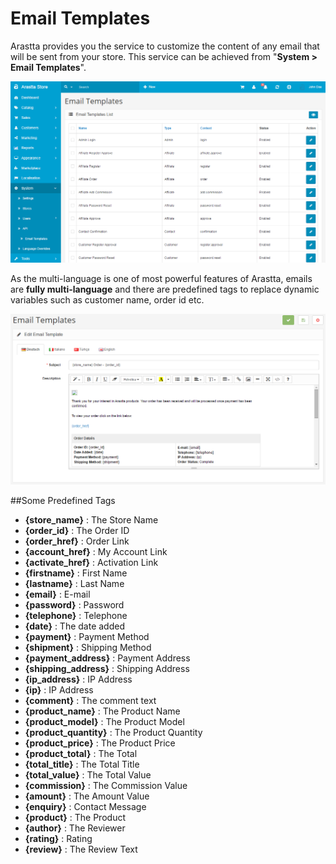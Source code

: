 Email Templates
===============

Arastta provides you the service to customize the content of any email that will be sent from your store. This service can be achieved from "**System > Email Templates**".

![email templates backend](_images/email-templates.png)

As the multi-language is one of most powerful features of Arastta, emails are **fully multi-language** and there are predefined tags to replace dynamic variables such as customer name, order id etc.

![email templates edit page](_images/email-templates-1.png)

##Some Predefined Tags

* **{store_name}**  :  The Store Name
* **{order_id}**  :  The Order ID
* **{order_href}**  :  Order Link
* **{account_href}**  :  My Account Link
* **{activate_href}**  :  Activation Link
* **{firstname}**  :  First Name
* **{lastname}**  :  Last Name
* **{email}**  :  E-mail
* **{password}**  :  Password
* **{telephone}**  :  Telephone
* **{date}**  :  The date added
* **{payment}**  :  Payment Method
* **{shipment}**  :  Shipping Method
* **{payment_address}**  :  Payment Address
* **{shipping_address}**  :  Shipping Address
* **{ip_address}**  :  IP Address
* **{ip}**  :  IP Address
* **{comment}**  :  The comment text
* **{product_name}**  :  The Product Name
* **{product_model}**  :  The Product Model
* **{product_quantity}**  :  The Product Quantity
* **{product_price}**  :  The Product Price
* **{product_total}**  :  The Total
* **{total_title}**  :  The Total Title
* **{total_value}**  :  The Total Value
* **{commission}**  :  The Commission Value
* **{amount}**  :  The Amount Value
* **{enquiry}**  : Contact Message
* **{product}**  :  The Product
* **{author}**  :  The Reviewer
* **{rating}**  :  Rating
* **{review}**  :  The Review Text